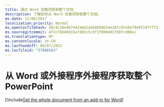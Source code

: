 ```yaml
---
title: 通过 Word 加载项获取整个文档
description: 了解如何从 Word 加载项获取整个文档。
ms.date: 12/04/2017
localization_priority: Normal
ms.openlocfilehash: d8c4c30e9b7442a661abb8650b34e287c0fe8479e8f24fff73348e5d6fbdd976
ms.sourcegitcommit: 4f2c76b48d15e7d03c5c5f1f809493758fcd88ec
ms.translationtype: MT
ms.contentlocale: zh-CN
ms.lasthandoff: 08/07/2021
ms.locfileid: "57086563"
---
```

# <a name="get-the-whole-document-from-an-add-in-for-word-or-powerpoint"></a>从 Word 或外接程序外接程序获取整个PowerPoint

[!include[Get the whole document from an add-in for Word](../includes/file-get-the-whole-document-from-an-add-in-for-powerpoint-or-word.md)]
